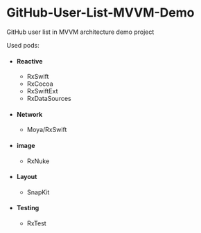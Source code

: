 # GitHub-User-List-MVVM-Demo
GitHub user list in MVVM architecture demo project

Used pods:
- #### Reactive
  - RxSwift
  - RxCocoa
  - RxSwiftExt
  - RxDataSources
  
- #### Network
  - Moya/RxSwift

- #### image
  - RxNuke
  
- #### Layout
  - SnapKit

- #### Testing
  - RxTest

